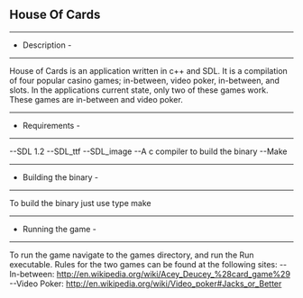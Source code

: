 House Of Cards
--------------------

---------------
- Description -
---------------
House of Cards is an application written in c++ and SDL.  It is a compilation of four popular casino games; in-between, video poker,
in-between, and slots.  In the applications current state, only two of these games work.  These games are in-between and video poker.

----------------
- Requirements -
----------------
--SDL 1.2
--SDL_ttf
--SDL_image
--A c compiler to build the binary
--Make

-----------------------
- Building the binary -
-----------------------
To build the binary just use type make

--------------------
- Running the game -
--------------------
To run the game navigate to the games directory, and run the Run executable.  Rules for the two games can be found at the following sites:
--In-between: http://en.wikipedia.org/wiki/Acey_Deucey_%28card_game%29
--Video Poker: http://en.wikipedia.org/wiki/Video_poker#Jacks_or_Better

